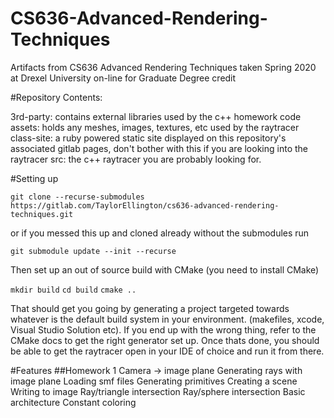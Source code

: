 # CS636-Advanced-Rendering-Techniques

Artifacts from CS636 Advanced Rendering Techniques taken Spring 2020 at Drexel University on-line for Graduate Degree credit

#Repository Contents:

3rd-party: contains external libraries used by the c++ homework code
assets: holds any meshes, images, textures, etc used by the raytracer
class-site: a ruby powered static site displayed on this repository's associated gitlab pages, don't bother with this if you are looking into the raytracer
src: the c++ raytracer you are probably looking for.

#Setting up

`git clone --recurse-submodules https://gitlab.com/TaylorEllington/cs636-advanced-rendering-techniques.git`

or if you messed this up and cloned already without the submodules run

`git submodule update --init --recurse`

Then set up an out of source build with CMake (you need to install CMake)

`mkdir build`
`cd build`
`cmake ..`

That should get you going by generating a project targeted towards whatever is the default build system in your environment. (makefiles, xcode, Visual Studio Solution etc). If you end up with the wrong thing, refer to the CMake docs to get the right generator set up. Once thats done, you should be able to get the raytracer open in your IDE of choice and run it from there. 


#Features
##Homework 1
Camera -> image plane
Generating rays with image plane
Loading smf files
Generating primitives
Creating a scene
Writing to image
Ray/triangle intersection
Ray/sphere intersection
Basic architecture
Constant coloring